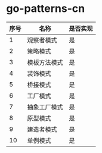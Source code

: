 # go-patterns-cn

|序号|名称|是否实现|
|--|-----|-----|
|1|观察者模式|是|
|2|策略模式|是|
|3|模板方法模式|是|
|4|装饰模式|是|
|5|桥接模式|是|
|6|工厂模式|是|
|7|抽象工厂模式|是|
|8|原型模式|是|
|9|建造者模式|是|
|10|单例模式|是|